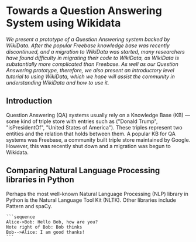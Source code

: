 # Towards a Question Answering System using Wikidata

*We present a prototype of a Question Answering system backed by WikiData. After the popular Freebase knowledge base was recently discontinued, and a migration to WikiData was started, many researchers have found difficulty in migrating their code to WikiData, as WikiData is substantially more complicated than Freebase. As well as our Question Answering prototype, therefore, we also present an introductory level tutorial to using WikiData, which we hope will assist the community in understanding WikiData and how to use it.*

## Introduction

Question Answering (QA) systems usually rely on a Knowledge Base (KB) — some kind of triple store with entries such as ("Donald Trump", "isPresidentOf", "United States of America"). These triples represent two entities and the relation that holds between them. A popular KB for QA systems was Freebase, a community built triple store maintained by Google. However, this was recently shut down and a migration was begun to Wikidata. 



## Comparing Natural Language Processing libraries in Python

Perhaps the most well-known Natural Language Processing (NLP) library in Python is the Natural Language Tool Kit (NLTK). Other libraries include Pattern and spaCy. 

```
​```sequence
Alice->Bob: Hello Bob, how are you?
Note right of Bob: Bob thinks
Bob-->Alice: I am good thanks!
​```
```




